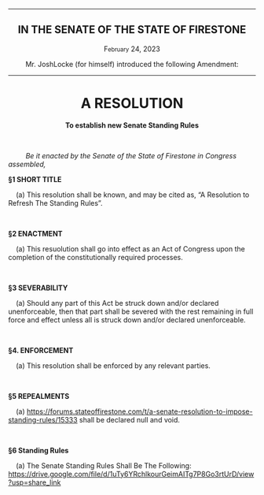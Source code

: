 <div align="center">

---

<h2><b>IN THE SENATE OF THE STATE OF FIRESTONE</b></h2>

<p>F<small>ebruary</small> 24, 2023</p>

Mr. JoshLocke (for himself) introduced the following Amendment:

---

<h1><b>A RESOLUTION</b></h1>

**To establish new Senate Standing Rules**

</div>

<br/>

&nbsp;&nbsp;&nbsp;&nbsp;&nbsp;&nbsp;&nbsp;&nbsp; _Be it enacted by the Senate of the State of Firestone in Congress assembled,_

**§1 SHORT TITLE**

&nbsp;&nbsp;&nbsp; (a) This resolution shall be known, and may be cited as, “A Resolution to Refresh The Standing Rules”.

<br/>

**§2 ENACTMENT**

&nbsp;&nbsp;&nbsp; (a) This resuolution shall go into effect as an Act of Congress upon the completion of the constitutionally required processes.

<br/>

**§3 SEVERABILITY**

&nbsp;&nbsp;&nbsp; (a) Should any part of this Act be struck down and/or declared unenforceable, then that part shall be severed with the rest remaining in full force and effect unless all is struck down and/or declared unenforceable.


<br/>

**§4. ENFORCEMENT**

&nbsp;&nbsp;&nbsp; (a) This resolution shall be enforced by any relevant parties.


<br/>

**§5 REPEALMENTS**

&nbsp;&nbsp;&nbsp; (a) https://forums.stateoffirestone.com/t/a-senate-resolution-to-impose-standing-rules/15333 shall be declared null and void. 

<br/>

**§6 Standing Rules**

&nbsp;&nbsp;&nbsp; (a) The Senate Standing Rules Shall Be The Following: https://drive.google.com/file/d/1uTy6YRchlkourGeimAITg7P8Go3rtUrD/view?usp=share_link


